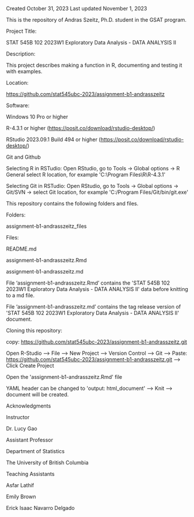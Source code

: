 
Created October 31, 2023 Last updated November 1, 2023

This is the repository of Andras Szeitz, Ph.D. student in the GSAT program.

Project Title:

STAT 545B 102 2023W1 Exploratory Data Analysis - DATA ANALYSIS II

Description:

This project describes making a function in R, documenting and testing it with examples.

Location:

https://github.com/stat545ubc-2023/assignment-b1-andrasszeitz

Software:

Windows 10 Pro or higher

R-4.3.1 or higher (https://posit.co/download/rstudio-desktop/)

RStudio 2023.09.1 Build 494 or higher (https://posit.co/download/rstudio-desktop/)

Git and Github

Selecting R in RSTudio:
Open RStudio, go to Tools -> Global options -> R General
select R location, for example 'C:\Program Files\R\R-4.3.1'

Selecting Git in RSTudio:
Open RStudio, go to Tools -> Global options -> Git/SVN ->
select Git location, for example 'C:/Program Files/Git/bin/git.exe'

This repository contains the following folders and files.

Folders:

assignment-b1-andrasszeitz_files

Files:

README.md

assignment-b1-andrasszeitz.Rmd

assignment-b1-andrasszeitz.md

File ‘assignment-b1-andrasszeitz.Rmd’ contains the 'STAT 545B 102 2023W1 Exploratory Data Analysis - DATA ANALYSIS II' data before knitting to a md file.

File ‘assignment-b1-andrasszeitz.md’ contains the tag release version of 'STAT 545B 102 2023W1 Exploratory Data Analysis - DATA ANALYSIS II' document.

Cloning this repository:

copy: https://github.com/stat545ubc-2023/assignment-b1-andrasszeitz.git

Open R-Studio --> File --> New Project --> Version Control --> Git --> Paste: https://github.com/stat545ubc-2023/assignment-b1-andrasszeitz.git --> Click Create Project

Open  the 'assignment-b1-andrasszeitz.Rmd' file

YAML header can be changed to 'output: html_document' --> Knit --> document will be created.

Acknowledgments

Instructor

Dr. Lucy Gao

Assistant Professor 

Department of Statistics

The University of British Columbia

Teaching Assistants

Asfar Lathif

Emily Brown

Erick Isaac Navarro Delgado
